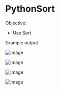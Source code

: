# PythonSort

Objective:
- Use Sort

Example output

![image](https://user-images.githubusercontent.com/97081479/183234584-7144bcf3-1144-4ecb-ad21-4b7595f3ef92.png)

![image](https://user-images.githubusercontent.com/97081479/183234596-891d8a9c-2225-4bbc-a81c-7aec547df3a1.png)

![image](https://user-images.githubusercontent.com/97081479/183234618-132486ae-26f8-4109-a7ef-943ddc3cb6ca.png)


![image](https://user-images.githubusercontent.com/97081479/183234728-f604399a-77d3-4b18-9e0f-fe40c45947ee.png)

